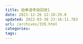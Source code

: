 ```yaml
---
title: 跆拳道考级回放1
date: 2021-12-26 12:10:29.0
updated: 2022-03-30 23:16:11.783
url: /archives/339.html
categories: 
tags: 
---
```


